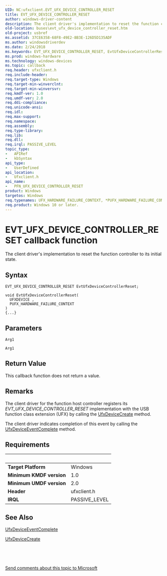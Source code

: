 ```yaml
---
UID: NC:ufxclient.EVT_UFX_DEVICE_CONTROLLER_RESET
title: EVT_UFX_DEVICE_CONTROLLER_RESET
author: windows-driver-content
description: The client driver's implementation to reset the function controller to its initial state.
old-location: buses\evt_ufx_device_controller_reset.htm
old-project: usbref
ms.assetid: 37CE6358-68F8-49E2-8B3E-126D5D135ADF
ms.author: windowsdriverdev
ms.date: 2/24/2018
ms.keywords: EVT_UFX_DEVICE_CONTROLLER_RESET, EvtUfxDeviceControllerReset, EvtUfxDeviceControllerReset callback function [Buses], PFN_UFX_DEVICE_CONTROLLER_RESET, PFN_UFX_DEVICE_CONTROLLER_RESET callback function pointer [Buses], buses.evt_ufx_device_controller_reset, ufxclient/EvtUfxDeviceControllerReset
ms.prod: windows-hardware
ms.technology: windows-devices
ms.topic: callback
req.header: ufxclient.h
req.include-header: 
req.target-type: Windows
req.target-min-winverclnt: 
req.target-min-winversvr: 
req.kmdf-ver: 1.0
req.umdf-ver: 2.0
req.ddi-compliance: 
req.unicode-ansi: 
req.idl: 
req.max-support: 
req.namespace: 
req.assembly: 
req.type-library: 
req.lib: 
req.dll: 
req.irql: PASSIVE_LEVEL
topic_type:
-	APIRef
-	kbSyntax
api_type:
-	UserDefined
api_location:
-	Ufxclient.h
api_name:
-	PFN_UFX_DEVICE_CONTROLLER_RESET
product: Windows
targetos: Windows
req.typenames: UFX_HARDWARE_FAILURE_CONTEXT, *PUFX_HARDWARE_FAILURE_CONTEXT
req.product: Windows 10 or later.
---
```



# EVT_UFX_DEVICE_CONTROLLER_RESET callback function
The client driver's implementation to reset the function controller to its initial state.

## Syntax

```
EVT_UFX_DEVICE_CONTROLLER_RESET EvtUfxDeviceControllerReset;

void EvtUfxDeviceControllerReset(
  UFXDEVICE ,
  PUFX_HARDWARE_FAILURE_CONTEXT 
)
{...}
```

## Parameters

`Arg1`



`Arg1`




## Return Value

This callback function does not return a value.

## Remarks

The client driver for the function host controller registers its <i>EVT_UFX_DEVICE_CONTROLLER_RESET</i> implementation with the USB function class extension (UFX) by calling the <a href="..\ufxclient\nf-ufxclient-ufxdevicecreate.md">UfxDeviceCreate</a> method.

The client driver indicates completion of this event by calling the <a href="..\ufxclient\nf-ufxclient-ufxdeviceeventcomplete.md">UfxDeviceEventComplete</a> method.

## Requirements
| &nbsp; | &nbsp; |
| ---- |:---- |
| **Target Platform** | Windows |
| **Minimum KMDF version** | 1.0 |
| **Minimum UMDF version** | 2.0 |
| **Header** | ufxclient.h |
| **IRQL** | PASSIVE_LEVEL |

## See Also

<a href="..\ufxclient\nf-ufxclient-ufxdeviceeventcomplete.md">UfxDeviceEventComplete</a>



<a href="..\ufxclient\nf-ufxclient-ufxdevicecreate.md">UfxDeviceCreate</a>



 

 

<a href="mailto:wsddocfb@microsoft.com?subject=Documentation%20feedback [usbref\buses]:%20EVT_UFX_DEVICE_CONTROLLER_RESET callback function%20 RELEASE:%20(2/24/2018)&amp;body=%0A%0APRIVACY STATEMENT%0A%0AWe use your feedback to improve the documentation. We don't use your email address for any other purpose, and we'll remove your email address from our system after the issue that you're reporting is fixed. While we're working to fix this issue, we might send you an email message to ask for more info. Later, we might also send you an email message to let you know that we've addressed your feedback.%0A%0AFor more info about Microsoft's privacy policy, see http://privacy.microsoft.com/en-us/default.aspx." title="Send comments about this topic to Microsoft">Send comments about this topic to Microsoft</a>